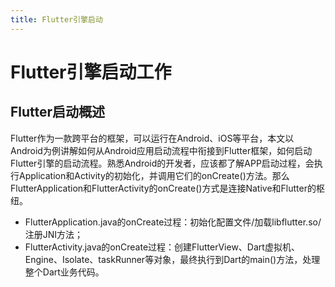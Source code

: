 ```yaml
---
title: Flutter引擎启动
---
```

# Flutter引擎启动工作
## Flutter启动概述
Flutter作为一款跨平台的框架，可以运行在Android、iOS等平台，本文以Android为例讲解如何从Android应用启动流程中衔接到Flutter框架，如何启动Flutter引擎的启动流程。熟悉Android的开发者，应该都了解APP启动过程，会执行Application和Activity的初始化，并调用它们的onCreate()方法。那么FlutterApplication和FlutterActivity的onCreate()方式是连接Native和Flutter的枢纽。

- FlutterApplication.java的onCreate过程：初始化配置文件/加载libflutter.so/注册JNI方法；
- FlutterActivity.java的onCreate过程：创建FlutterView、Dart虚拟机、Engine、Isolate、taskRunner等对象，最终执行到Dart的main()方法，处理整个Dart业务代码。
